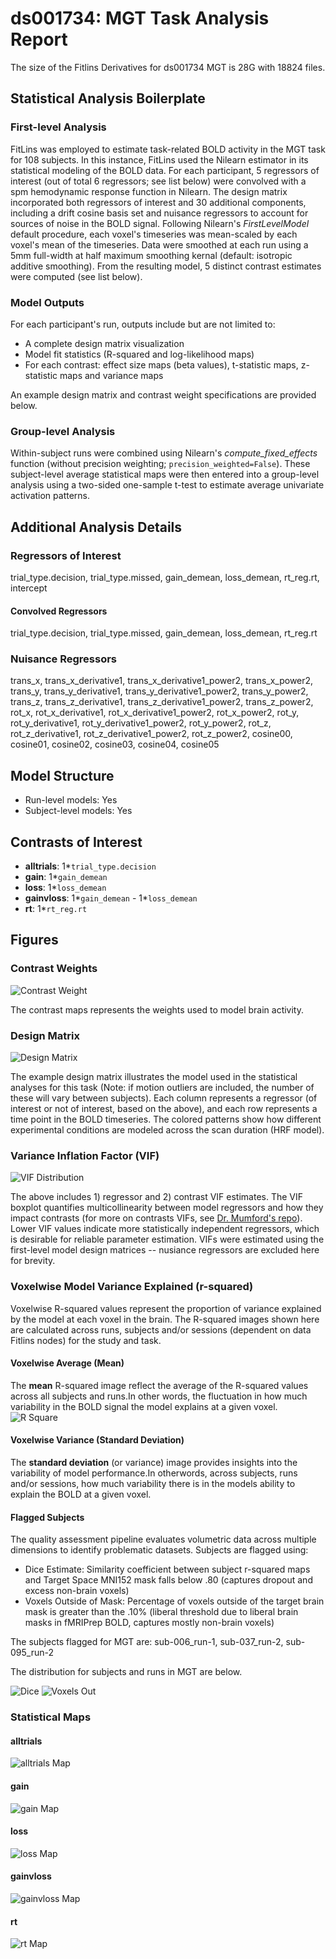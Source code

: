 # ds001734: MGT Task Analysis Report

The size of the Fitlins Derivatives for ds001734 MGT is 28G with 18824 files.

## Statistical Analysis Boilerplate

### First-level Analysis
FitLins was employed to estimate task-related BOLD activity in the MGT task for 108 subjects. In this instance, FitLins used the Nilearn estimator in its statistical modeling of the BOLD data. For each participant, 5 regressors of interest (out of total 6 regressors; see list below) were convolved with a spm hemodynamic response function in Nilearn. The design matrix incorporated both regressors of interest and 30 additional components, including a drift cosine basis set and nuisance regressors to account for sources of noise in the BOLD signal. Following Nilearn's *FirstLevelModel* default procedure, each voxel's timeseries was mean-scaled by each voxel's mean of the timeseries. Data were smoothed at each run using a 5mm full-width at half maximum smoothing kernal (default: isotropic additive smoothing). From the resulting model, 5 distinct contrast estimates were computed (see list below).

### Model Outputs
For each participant's run, outputs include but are not limited to:
- A complete design matrix visualization
- Model fit statistics (R-squared and log-likelihood maps)
- For each contrast: effect size maps (beta values), t-statistic maps, z-statistic maps and variance maps

An example design matrix and contrast weight specifications are provided below.

### Group-level Analysis
Within-subject runs were combined using Nilearn's *compute_fixed_effects* function (without precision weighting; `precision_weighted=False`). These subject-level average statistical maps were then entered into a group-level analysis using a two-sided one-sample t-test to estimate average univariate activation patterns.

## Additional Analysis Details 
### Regressors of Interest
trial_type.decision, trial_type.missed, gain_demean, loss_demean, rt_reg.rt, intercept
#### Convolved Regressors
trial_type.decision, trial_type.missed, gain_demean, loss_demean, rt_reg.rt
### Nuisance Regressors
trans_x, trans_x_derivative1, trans_x_derivative1_power2, trans_x_power2, trans_y, trans_y_derivative1, trans_y_derivative1_power2, trans_y_power2, trans_z, trans_z_derivative1, trans_z_derivative1_power2, trans_z_power2, rot_x, rot_x_derivative1, rot_x_derivative1_power2, rot_x_power2, rot_y, rot_y_derivative1, rot_y_derivative1_power2, rot_y_power2, rot_z, rot_z_derivative1, rot_z_derivative1_power2, rot_z_power2, cosine00, cosine01, cosine02, cosine03, cosine04, cosine05
## Model Structure
- Run-level models: Yes
- Subject-level models: Yes

## Contrasts of Interest
- **alltrials**: 1*`trial_type.decision`
- **gain**: 1*`gain_demean`
- **loss**: 1*`loss_demean`
- **gainvloss**: 1*`gain_demean` - 1*`loss_demean`
- **rt**: 1*`rt_reg.rt`

## Figures

### Contrast Weights
![Contrast Weight](./files/ds001734_task-MGT_contrast-matrix.svg)

The contrast maps represents the weights used to model brain activity.

### Design Matrix
![Design Matrix](./files/ds001734_task-MGT_design-matrix.svg)

The example design matrix illustrates the model used in the statistical analyses for this task (Note: if motion outliers are included, the number of these will vary between subjects). Each column represents a regressor (of interest or not of interest, based on the above), and each row represents a time point in the BOLD timeseries. The colored patterns show how different experimental conditions are modeled across the scan duration (HRF model).

### Variance Inflation Factor (VIF)
![VIF Distribution](./files/ds001734_task-MGT_vif-boxplot.png)

The above includes 1) regressor and 2) contrast VIF estimates. The VIF boxplot quantifies multicollinearity between model regressors and how they impact contrasts (for more on contrasts VIFs, see [Dr. Mumford's repo](https://github.com/jmumford/vif_contrasts)). Lower VIF values indicate more statistically independent regressors, which is desirable for reliable parameter estimation. VIFs were estimated using the first-level model design matrices -- nusiance regressors are excluded here for brevity.

### Voxelwise Model Variance Explained (r-squared)
Voxelwise R-squared values represent the proportion of variance explained by the model at each voxel in the brain. The R-squared images shown here are calculated across runs, subjects and/or sessions (dependent on data Fitlins nodes) for the study and task.

#### Voxelwise Average (Mean)
The **mean** R-squared image reflect the average of the R-squared values across all subjects and runs.In other words, the fluctuation in how much variability in the BOLD signal the model explains at a given voxel.
![R Square](./files/ds001734_task-MGT_rsquare-mean.png)

#### Voxelwise Variance (Standard Deviation)
The **standard deviation** (or variance) image provides insights into the variability of model performance.In otherwords, across subjects, runs and/or sessions, how much variability there is in the models ability to explain the BOLD at a given voxel.

#### Flagged Subjects
The quality assessment pipeline evaluates volumetric data across multiple dimensions to identify problematic datasets. Subjects are flagged using: 

  - Dice Estimate: Similarity coefficient between subject r-squared maps and Target Space MNI152 mask falls below .80 (captures dropout and excess non-brain voxels) 
  - Voxels Outside of Mask: Percentage of voxels outside of the target brain mask is greater than the .10% (liberal threshold due to liberal brain masks in fMRIPrep BOLD, captures mostly non-brain voxels) 

The subjects flagged for MGT are:
sub-006_run-1, sub-037_run-2, sub-095_run-2

The distribution for subjects and runs in MGT are below. 

![Dice](./files/ds001734_task-MGT_hist-dicesimilarity.png)
![Voxels Out](./files/ds001734_task-MGT_hist-voxoutmask.png)

### Statistical Maps

#### alltrials
![alltrials Map](./files/ds001734_task-MGT_contrast-alltrials_map.png)

#### gain
![gain Map](./files/ds001734_task-MGT_contrast-gain_map.png)

#### loss
![loss Map](./files/ds001734_task-MGT_contrast-loss_map.png)

#### gainvloss
![gainvloss Map](./files/ds001734_task-MGT_contrast-gainvloss_map.png)

#### rt
![rt Map](./files/ds001734_task-MGT_contrast-rt_map.png)
